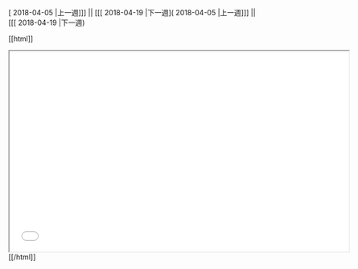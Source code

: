 [ 2018-04-05 |上一週]]] || [[[ 2018-04-19 |下一週]( 2018-04-05 |上一週]]] || [[[ 2018-04-19 |下一週)



[[html]]
<iframe src='<http://pad.hackingthursday.org>  ?showControls=true&showChat=true&showLineNumbers=true&useMonospaceFont=false' width=675 height=400></iframe>
[[/html]]
